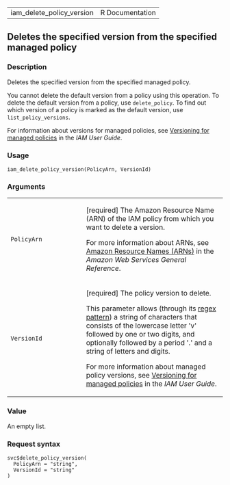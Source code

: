 <table style="width: 100%;">
<tbody>
<tr class="odd">
<td>iam_delete_policy_version</td>
<td style="text-align: right;">R Documentation</td>
</tr>
</tbody>
</table>

## Deletes the specified version from the specified managed policy

### Description

Deletes the specified version from the specified managed policy.

You cannot delete the default version from a policy using this
operation. To delete the default version from a policy, use
`delete_policy`. To find out which version of a policy is marked as the
default version, use `list_policy_versions`.

For information about versions for managed policies, see [Versioning for
managed
policies](https://docs.aws.amazon.com/IAM/latest/UserGuide/access_policies_managed-versioning.html)
in the *IAM User Guide*.

### Usage

    iam_delete_policy_version(PolicyArn, VersionId)

### Arguments

<table>
<colgroup>
<col style="width: 35%" />
<col style="width: 65%" />
</colgroup>
<tbody>
<tr class="odd">
<td><code
id="iam_delete_policy_version_:_PolicyArn">PolicyArn</code></td>
<td><p>[required] The Amazon Resource Name (ARN) of the IAM policy from
which you want to delete a version.</p>
<p>For more information about ARNs, see <a
href="https://docs.aws.amazon.com/IAM/latest/UserGuide/reference-arns.html">Amazon
Resource Names (ARNs)</a> in the <em>Amazon Web Services General
Reference</em>.</p></td>
</tr>
<tr class="even">
<td><code
id="iam_delete_policy_version_:_VersionId">VersionId</code></td>
<td><p>[required] The policy version to delete.</p>
<p>This parameter allows (through its <a
href="https://en.wikipedia.org/wiki/Regex">regex pattern</a>) a string
of characters that consists of the lowercase letter 'v' followed by one
or two digits, and optionally followed by a period '.' and a string of
letters and digits.</p>
<p>For more information about managed policy versions, see <a
href="https://docs.aws.amazon.com/IAM/latest/UserGuide/access_policies_managed-versioning.html">Versioning
for managed policies</a> in the <em>IAM User Guide</em>.</p></td>
</tr>
</tbody>
</table>

### Value

An empty list.

### Request syntax

    svc$delete_policy_version(
      PolicyArn = "string",
      VersionId = "string"
    )
